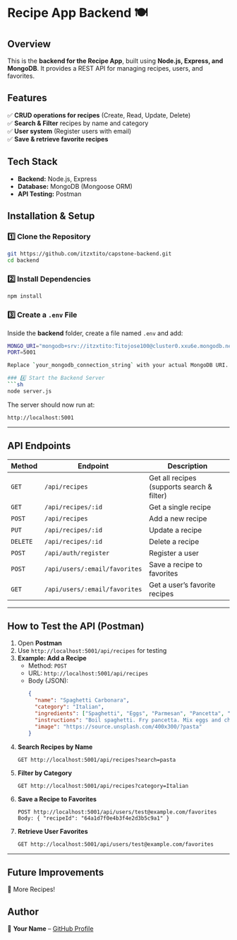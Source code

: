 # Recipe App Backend 🍽️

## Overview
This is the **backend for the Recipe App**, built using **Node.js, Express, and MongoDB**. It provides a REST API for managing recipes, users, and favorites.

## Features
✅ **CRUD operations for recipes** (Create, Read, Update, Delete)  
✅ **Search & Filter** recipes by name and category  
✅ **User system** (Register users with email)  
✅ **Save & retrieve favorite recipes**  

## Tech Stack
- **Backend:** Node.js, Express  
- **Database:** MongoDB (Mongoose ORM)  
- **API Testing:** Postman  

## Installation & Setup
### 1️⃣ Clone the Repository
```sh
git https://github.com/itzxtito/capstone-backend.git
cd backend
```

### 2️⃣ Install Dependencies
```sh
npm install
```

### 3️⃣ Create a `.env` File

Inside the **backend** folder, create a file named `.env` and add:
```sh
MONGO_URI="mongodb+srv://itzxtito:Titojose100@cluster0.xxu6e.mongodb.net/Capstone?retryWrites=true&w=majority&appName=Cluster0"
PORT=5001

Replace `your_mongodb_connection_string` with your actual MongoDB URI.

### 4️⃣ Start the Backend Server
```sh
node server.js
```
The server should now run at:  
```
http://localhost:5001
```

---

## API Endpoints
| Method | Endpoint | Description |
|--------|----------|-------------|
| `GET` | `/api/recipes` | Get all recipes (supports search & filter) |
| `GET` | `/api/recipes/:id` | Get a single recipe |
| `POST` | `/api/recipes` | Add a new recipe |
| `PUT` | `/api/recipes/:id` | Update a recipe |
| `DELETE` | `/api/recipes/:id` | Delete a recipe |
| `POST` | `/api/auth/register` | Register a user |
| `POST` | `/api/users/:email/favorites` | Save a recipe to favorites |
| `GET` | `/api/users/:email/favorites` | Get a user’s favorite recipes |

---

## How to Test the API (Postman)
1. Open **Postman**  
2. Use `http://localhost:5001/api/recipes` for testing  
3. **Example: Add a Recipe**  
   - Method: `POST`  
   - URL: `http://localhost:5001/api/recipes`  
   - Body (JSON):  
     ```json
     {
       "name": "Spaghetti Carbonara",
       "category": "Italian",
       "ingredients": ["Spaghetti", "Eggs", "Parmesan", "Pancetta", "Black Pepper"],
       "instructions": "Boil spaghetti. Fry pancetta. Mix eggs and cheese. Combine everything.",
       "image": "https://source.unsplash.com/400x300/?pasta"
     }
     ```
4. **Search Recipes by Name**  
   ```
   GET http://localhost:5001/api/recipes?search=pasta
   ```
5. **Filter by Category**  
   ```
   GET http://localhost:5001/api/recipes?category=Italian
   ```
6. **Save a Recipe to Favorites**  
   ```
   POST http://localhost:5001/api/users/test@example.com/favorites
   Body: { "recipeId": "64a1d7f0e4b3f4e2d3b5c9a1" }
   ```
7. **Retrieve User Favorites**  
   ```
   GET http://localhost:5001/api/users/test@example.com/favorites
   ```

---

## Future Improvements
🔹 More Recipes!

## Author
📌 **Your Name** – [GitHub Profile](https://github.com/yourusername)
